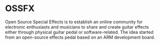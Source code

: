 # OSSFX
Open Source Special Effects is to establish an online community for electronic enthusiasts and musicians to share and create guitar effects either through physical guitar pedal or software-related. The idea started from an open-source effects pedal based on an ARM development board.
